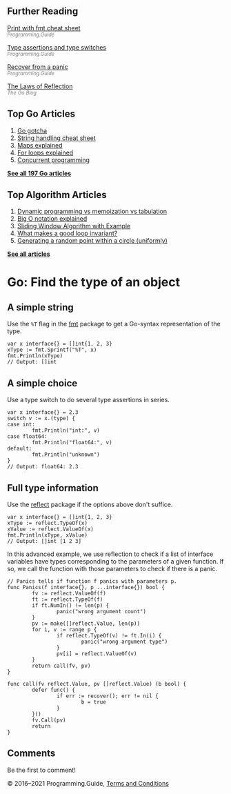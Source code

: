 <span class="underline"></span>

<span class="underline"></span>

## Further Reading

[Print with fmt cheat sheet](fmt-printf-reference-cheat-sheet.html)  
<span style="color: grey; font-style: italic; font-size: smaller">Programming.Guide</span>

[Type assertions and type switches](type-assertion-switch.html)  
<span style="color: grey; font-style: italic; font-size: smaller">Programming.Guide</span>

[Recover from a panic](recover-from-panic.html)  
<span style="color: grey; font-style: italic; font-size: smaller">Programming.Guide</span>

[The Laws of Reflection](https://blog.golang.org/laws-of-reflection)  
<span style="color: grey; font-style: italic; font-size: smaller">The Go Blog</span>

## Top Go Articles

1.  [Go gotcha](go-gotcha.html)
2.  [String handling cheat sheet](string-functions-reference-cheat-sheet.html)
3.  [Maps explained](maps-explained.html)
4.  [For loops explained](for-loop.html)
5.  [Concurrent programming](go-concurrency-tutorial.html)

[**See all 197 Go articles**](index.html)

<span class="underline"></span>

## Top Algorithm Articles

1.  [Dynamic programming vs memoization vs tabulation](../dynamic-programming-vs-memoization-vs-tabulation.html)
2.  [Big O notation explained](../big-o-notation-explained.html)
3.  [Sliding Window Algorithm with Example](../sliding-window-example.html)
4.  [What makes a good loop invariant?](../what-makes-a-good-loop-invariant.html)
5.  [Generating a random point within a circle (uniformly)](../random-point-within-circle.html)

[**See all articles**](../index.html)

# Go: Find the type of an object

## A simple string

Use the `%T` flag in the [fmt](https://golang.org/pkg/fmt/) package to get a Go-syntax representation of the type.

    var x interface{} = []int{1, 2, 3}
    xType := fmt.Sprintf("%T", x)
    fmt.Println(xType)
    // Output: []int

## A simple choice

Use a type switch to do several type assertions in series.

    var x interface{} = 2.3
    switch v := x.(type) {
    case int:
            fmt.Println("int:", v)
    case float64:
            fmt.Println("float64:", v)
    default:
            fmt.Println("unknown")
    }
    // Output: float64: 2.3

## Full type information

Use the [reflect](https://golang.org/pkg/reflect/) package if the options above don't suffice.

    var x interface{} = []int{1, 2, 3}
    xType := reflect.TypeOf(x)
    xValue := reflect.ValueOf(x)
    fmt.Println(xType, xValue)
    // Output: []int [1 2 3]

In this advanced example, we use reflection to check if a list of interface variables have types corresponding to the parameters of a given function. If so, we call the function with those parameters to check if there is a panic.

    // Panics tells if function f panics with parameters p.
    func Panics(f interface{}, p ...interface{}) bool {
            fv := reflect.ValueOf(f)
            ft := reflect.TypeOf(f)
            if ft.NumIn() != len(p) {
                    panic("wrong argument count")
            }
            pv := make([]reflect.Value, len(p))
            for i, v := range p {
                    if reflect.TypeOf(v) != ft.In(i) {
                            panic("wrong argument type")
                    }
                    pv[i] = reflect.ValueOf(v)
            }
            return call(fv, pv)
    }

    func call(fv reflect.Value, pv []reflect.Value) (b bool) {
            defer func() {
                    if err := recover(); err != nil {
                            b = true
                    }
            }()
            fv.Call(pv)
            return
    }

## Comments

Be the first to comment!

© 2016–2021 Programming.Guide, [Terms and Conditions](../terms-and-conditions.html)
